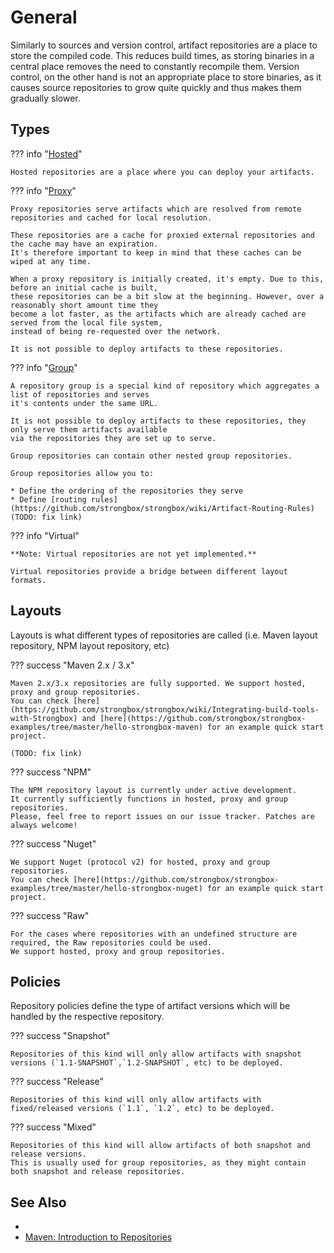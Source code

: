 # General

Similarly to sources and version control, artifact repositories are a place to store the compiled code. 
This reduces build times, as storing binaries in a central place removes the need to constantly recompile them. 
Version control, on the other hand is not an appropriate place to store binaries, as it causes source repositories 
to grow quite quickly and thus makes them gradually slower.

<div id="hosted"></div>

## Types

<div id="proxy"></div>

??? info "[Hosted](#hosted)" 

    Hosted repositories are a place where you can deploy your artifacts.

<div id="group"></div>

??? info "[Proxy](#proxy)"

    Proxy repositories serve artifacts which are resolved from remote repositories and cached for local resolution.
    
    These repositories are a cache for proxied external repositories and the cache may have an expiration. 
    It's therefore important to keep in mind that these caches can be wiped at any time.
    
    When a proxy repository is initially created, it's empty. Due to this, before an initial cache is built, 
    these repositories can be a bit slow at the beginning. However, over a reasonably short amount time they 
    become a lot faster, as the artifacts which are already cached are served from the local file system, 
    instead of being re-requested over the network.
    
    It is not possible to deploy artifacts to these repositories.

??? info "[Group](#group)"

    A repository group is a special kind of repository which aggregates a list of repositories and serves 
    it's contents under the same URL. 
    
    It is not possible to deploy artifacts to these repositories, they only serve them artifacts available 
    via the repositories they are set up to serve.
    
    Group repositories can contain other nested group repositories.
    
    Group repositories allow you to:
    
    * Define the ordering of the repositories they serve
    * Define [routing rules](https://github.com/strongbox/strongbox/wiki/Artifact-Routing-Rules) (TODO: fix link)

??? info "Virtual"

    **Note: Virtual repositories are not yet implemented.**
    
    Virtual repositories provide a bridge between different layout formats.


## Layouts

Layouts is what different types of repositories are called (i.e. Maven layout repository, NPM layout repository, etc)

??? success "Maven 2.x / 3.x"

    Maven 2.x/3.x repositories are fully supported. We support hosted, proxy and group repositories. 
    You can check [here](https://github.com/strongbox/strongbox/wiki/Integrating-build-tools-with-Strongbox) and [here](https://github.com/strongbox/strongbox-examples/tree/master/hello-strongbox-maven) for an example quick start project.
    
    (TODO: fix link)


??? success "NPM"

    The NPM repository layout is currently under active development.   
    It currently sufficiently functions in hosted, proxy and group repositories.  
    Please, feel free to report issues on our issue tracker. Patches are always welcome!

??? success "Nuget"

    We support Nuget (protocol v2) for hosted, proxy and group repositories.  
    You can check [here](https://github.com/strongbox/strongbox-examples/tree/master/hello-strongbox-nuget) for an example quick start project.

??? success "Raw"

    For the cases where repositories with an undefined structure are required, the Raw repositories could be used. 
    We support hosted, proxy and group repositories.


## Policies

Repository policies define the type of artifact versions which will be handled by the respective repository.

??? success "Snapshot"

    Repositories of this kind will only allow artifacts with snapshot versions (`1.1-SNAPSHOT`,`1.2-SNAPSHOT`, etc) to be deployed.

??? success "Release"

    Repositories of this kind will only allow artifacts with fixed/released versions (`1.1`, `1.2`, etc) to be deployed.

??? success "Mixed"

    Repositories of this kind will allow artifacts of both snapshot and release versions. 
    This is usually used for group repositories, as they might contain both snapshot and release repositories.


## See Also
* [Artifact Routing Rules]: ../user-guide/artifact-routing-rules.md
* [Maven: Introduction to Repositories](http://maven.apache.org/guides/introduction/introduction-to-repositories.html)
